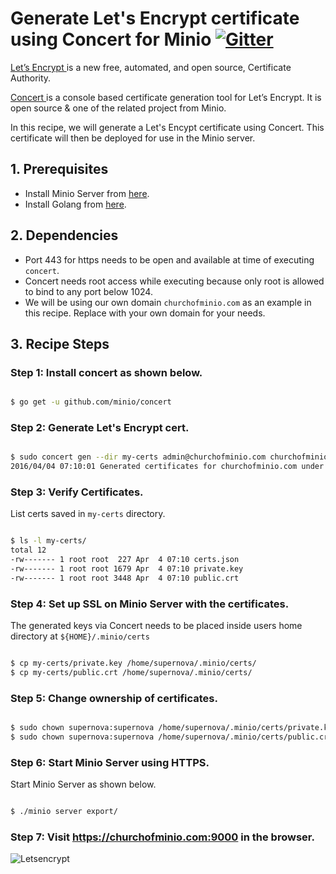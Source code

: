 # Generate Let's Encrypt certificate using Concert for Minio [![Gitter](https://badges.gitter.im/Join%20Chat.svg)](https://gitter.im/minio/minio?utm_source=badge&utm_medium=badge&utm_campaign=pr-badge&utm_content=badge)

[Let’s Encrypt ](https://letsencrypt.org/) is a new free, automated, and open source, Certificate Authority.

[Concert ](https://docs.minio.io/docs/concert) is a console based certificate generation tool for  Let’s Encrypt. It is open source & one of the related project from Minio.

In this recipe, we will generate a Let's Encypt certificate using Concert. This certificate will then be  deployed for use in the Minio server.

## 1. Prerequisites

* Install Minio Server from [here](https://docs.minio.io/docs/minio).
* Install Golang from [here](https://docs.minio.io/docs/how-to-install-golang).

## 2. Dependencies

* Port 443 for https needs to be open and available at time of executing `concert`.
* Concert needs root access while executing because only root is allowed to bind to any port below 1024.
* We will be using our own domain ``churchofminio.com``  as an example in this recipe. Replace with your own domain for your needs.

## 3. Recipe Steps

### Step 1: Install concert as shown below.

```sh

$ go get -u github.com/minio/concert


```

### Step 2: Generate Let's Encrypt cert.


```sh

$ sudo concert gen --dir my-certs admin@churchofminio.com churchofminio.com
2016/04/04 07:10:01 Generated certificates for churchofminio.com under my-certs will expire in 89 days.

```

### Step 3: Verify Certificates.

List certs saved in `my-certs` directory.

```sh

$ ls -l my-certs/
total 12
-rw------- 1 root root  227 Apr  4 07:10 certs.json
-rw------- 1 root root 1679 Apr  4 07:10 private.key
-rw------- 1 root root 3448 Apr  4 07:10 public.crt

```

### Step 4: Set up SSL on Minio Server with the certificates.

The generated keys via Concert needs to be placed inside users home directory at ``${HOME}/.minio/certs``

```sh

$ cp my-certs/private.key /home/supernova/.minio/certs/
$ cp my-certs/public.crt /home/supernova/.minio/certs/

```

### Step 5: Change ownership of certificates.

```sh

$ sudo chown supernova:supernova /home/supernova/.minio/certs/private.key
$ sudo chown supernova:supernova /home/supernova/.minio/certs/public.crt

```

### Step 6: Start Minio Server using HTTPS.

Start Minio Server as shown below.

```sh

$ ./minio server export/

```

### Step 7: Visit https://churchofminio.com:9000 in the browser.

![Letsencrypt](https://github.com/minio/cookbook/blob/master/docs/screenshots/letsencrypt-concert-minio.jpg?raw=true)
